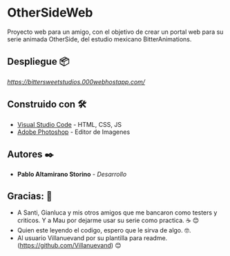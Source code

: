 # OtherSideWeb

Proyecto web para un amigo, con el objetivo de crear un portal web para su serie animada OtherSide, del estudio mexicano BitterAnimations.

## Despliegue 📦

_https://bittersweetstudios.000webhostapp.com/_

## Construido con 🛠️

* [Visual Studio Code](https://code.visualstudio.com/) - HTML, CSS, JS
* [Adobe Photoshop](https://www.adobe.com/la/products/photoshop.html) - Editor de Imagenes

## Autores ✒️

* **Pablo Altamirano Storino** - *Desarrollo*

## Gracias: 🎁

* A Santi, Gianluca y mis otros amigos que me bancaron como testers y criticos. Y a Mau por dejarme usar su serie como practica. ☕ 😊
* Quien este leyendo el codigo, espero que le sirva de algo. 🤓.
* Al usuario Villanuevand por su plantilla para readme. (https://github.com/Villanuevand) 😊

